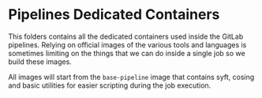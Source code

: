 # Pipelines Dedicated Containers

This folders contains all the dedicated containers used inside the GitLab pipelines. Relying on official images of the
various tools and languages is sometimes limiting on the things that we can do inside a single job so we build these
images.

All images will start from the `base-pipeline` image that contains syft, cosing and basic utilities for easier scripting
during the job execution.
